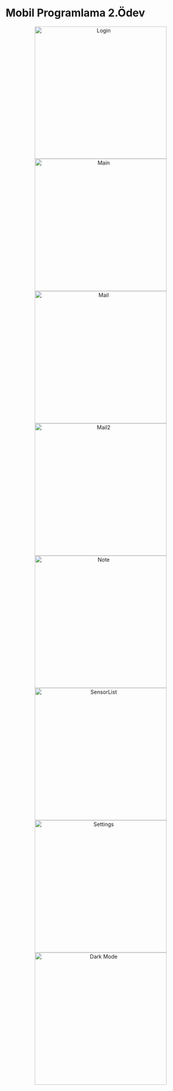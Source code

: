 # Mobil Programlama 2.Ödev

<p align="center">
  <img src="https://github.com/omertortumlu/Mobile-Programming-H2/blob/master/Login.jpg" height="350" title="Login">
  <img src="https://github.com/omertortumlu/Mobile-Programming-H2/blob/master/Main.jpg" height="350" title="Main">
  <img src="https://github.com/omertortumlu/Mobile-Programming-H2/blob/master/Mail.jpg" height="350" title="Mail">
  <img src="https://github.com/omertortumlu/Mobile-Programming-H2/blob/master/Mail2.jpg" height="350" title="Mail2">
  <br/>
  <img src="https://github.com/omertortumlu/Mobile-Programming-H2/blob/master/Note.jpg" height="350" title="Note">
  <img src="https://github.com/omertortumlu/Mobile-Programming-H2/blob/master/SensorList.jpg" height="350" title="SensorList">
  <img src="https://github.com/omertortumlu/Mobile-Programming-H2/blob/master/Settings.jpg" height="350" title="Settings">
  <img src="https://github.com/omertortumlu/Mobile-Programming-H2/blob/master/Dark Mode.jpg" height="350" title="Dark Mode">
</p>
